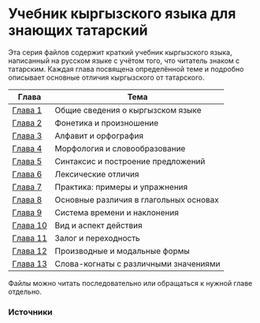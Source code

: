 # Учебник кыргызского языка для знающих татарский

Эта серия файлов содержит краткий учебник кыргызского языка, написанный на русском языке с учётом того, что читатель знаком с татарским. Каждая глава посвящена определённой теме и подробно описывает основные отличия кыргызского от татарского.

| Глава | Тема |
|-------|------|
| [Глава 1](chapter1.md) | Общие сведения о кыргызском языке |
| [Глава 2](chapter2.md) | Фонетика и произношение |
| [Глава 3](chapter3.md) | Алфавит и орфография |
| [Глава 4](chapter4.md) | Морфология и словообразование |
| [Глава 5](chapter5.md) | Синтаксис и построение предложений |
| [Глава 6](chapter6.md) | Лексические отличия |
| [Глава 7](chapter7.md) | Практика: примеры и упражнения |
| [Глава 8](chapter8.md) | Основные различия в глагольных основах |
| [Глава 9](chapter9.md) | Система времени и наклонения |
| [Глава 10](chapter10.md) | Вид и аспект действия |
| [Глава 11](chapter11.md) | Залог и переходность |
| [Глава 12](chapter12.md) | Производные и модальные формы |
| [Глава 13](chapter13.md) | Слова-когнаты с различными значениями |

Файлы можно читать последовательно или обращаться к нужной главе отдельно.

### Источники
[1]: https://en.wikipedia.org/wiki/Kyrgyz_language
[2]: https://en.wikipedia.org/wiki/Tatar_language
